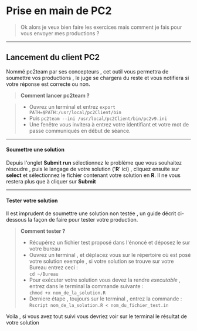 Prise en main de PC2
==================

> Ok alors je veux bien faire les exercices mais comment je fais pour vous envoyer mes productions ?

----------------


Lancement du client PC2
-----------------------------------

Nommé pc2team par ses concepteurs , cet outil vous permettra de soumettre vos productions , le juge se chargera du reste et vous notifiera si votre réponse est correcte ou non.

> **Comment lancer pc2team ?**

> - Ouvrez un terminal et entrez ```export PATH=$PATH:/usr/local/pc2Client/bin ```
> - Puis ```pc2team --ini /usr/local/pc2Client/bin/pc2v9.ini```
> - Une fenêtre vous invitera à entrez votre identifiant et votre mot de passe communiqués en début de séance.

--------
#### <i class="icon-upload"></i> Soumettre une solution

Depuis l'onglet **Submit run** sélectionnez le problème que vous souhaitez résoudre , puis le langage de votre solution ('**R**' ici) , cliquez ensuite sur **select** et sélectionnez le fichier contenant votre solution en **R**.
Il ne vous restera plus que à cliquer sur **Submit**

---------
#### <i class="icon-pencil"></i> Tester votre solution

Il est imprudent de soumettre une solution non testée , un guide décrit ci-dessous la façon de faire pour tester votre production.

> **Comment tester ?**
> 
> -  Récupérez un fichier test proposé dans l'énoncé et déposez le sur votre bureau
> - Ouvrez un terminal , et déplacez vous sur le répertoire où est posé votre solution exemple , si votre solution se trouve sur votre Bureau entrez ceci :  <br/>  ```cd ~/Bureau```
> - Pour exécuter votre solution vous devez la rendre *executable* , entrez dans le terminal la commande suivante  : <br/> ```chmod +x nom_de_la_solution.R```
> - Derniere étape , toujours sur le terminal , entrez la commande : ```Rscript nom_de_la_solution.R < nom_du_fichier_test.in```

Voila , si vous avez tout suivi vous devriez voir sur le terminal le résultat de votre solution
